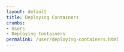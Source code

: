 ```yaml
---
layout: default
title: Deploying Containers
crumbs:
- Users
- Deploying Containers
permalink: /user/deploying-containers.html
---
```

